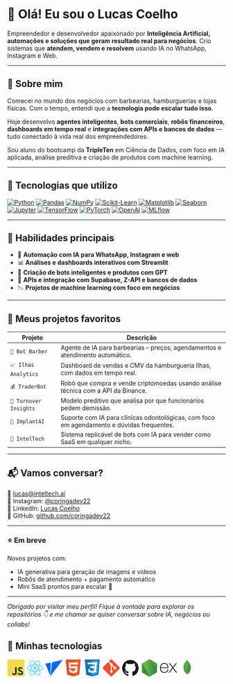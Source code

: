 # 👋 Olá! Eu sou o Lucas Coelho

Empreendedor e desenvolvedor apaixonado por **Inteligência Artificial, automações e soluções que geram resultado real para negócios**. Crio sistemas que **atendem, vendem e resolvem** usando IA no WhatsApp, Instagram e Web.  

---

## 💼 Sobre mim

Comecei no mundo dos negócios com barbearias, hamburguerias e lojas físicas. Com o tempo, entendi que a **tecnologia pode escalar tudo isso**.  

Hoje desenvolvo **agentes inteligentes**, **bots comerciais**, **robôs financeiros**, **dashboards em tempo real** e **integrações com APIs e bancos de dados** — tudo conectado à vida real dos empreendedores.

Sou aluno do bootcamp da **TripleTen** em Ciência de Dados, com foco em IA aplicada, análise preditiva e criação de produtos com machine learning.

---

## 🚀 Tecnologias que utilizo

[![Python](https://img.shields.io/badge/PYTHON-3776AB?style=for-the-badge&logo=python&logoColor=white)](https://www.python.org/)
[![Pandas](https://img.shields.io/badge/PANDAS-150458?style=for-the-badge&logo=pandas&logoColor=white)](https://pandas.pydata.org/)
[![NumPy](https://img.shields.io/badge/NUMPY-013243?style=for-the-badge&logo=numpy&logoColor=white)](https://numpy.org/)
[![Scikit-Learn](https://img.shields.io/badge/SKLEARN-F7931E?style=for-the-badge&logo=scikit-learn&logoColor=white)](https://scikit-learn.org/)
[![Matplotlib](https://img.shields.io/badge/MATPLOTLIB-11557C?style=for-the-badge&logo=matplotlib&logoColor=white)](https://matplotlib.org/)
[![Seaborn](https://img.shields.io/badge/SEABORN-2D3F70?style=for-the-badge)](https://seaborn.pydata.org/)
[![Jupyter](https://img.shields.io/badge/JUPYTER-F37626?style=for-the-badge&logo=jupyter&logoColor=white)](https://jupyter.org/)
[![TensorFlow](https://img.shields.io/badge/TENSORFLOW-FF6F00?style=for-the-badge&logo=tensorflow&logoColor=white)](https://www.tensorflow.org/)
[![PyTorch](https://img.shields.io/badge/PYTORCH-EE4C2C?style=for-the-badge&logo=pytorch&logoColor=white)](https://pytorch.org/)
[![OpenAI](https://img.shields.io/badge/OPENAI-412991?style=for-the-badge&logo=openai&logoColor=white)](https://platform.openai.com/)
[![MLflow](https://img.shields.io/badge/MLFLOW-0194E2?style=for-the-badge)](https://mlflow.org/)


---

## 🧠 Habilidades principais

- 📲 **Automação com IA para WhatsApp, Instagram e web**
- 📊 **Análises e dashboards interativos com Streamlit**
- 🤖 **Criação de bots inteligentes e produtos com GPT**
- 🔧 **APIs e integração com Supabase, Z-API e bancos de dados**
- 📉 **Projetos de machine learning com foco em negócios**

---

## 🧩 Meus projetos favoritos

| Projeto | Descrição |
|--------|-----------|
| `🤖 Bot Barber` | Agente de IA para barbearias – preços, agendamentos e atendimento automático. |
| `📈 Ilhas Analytics` | Dashboard de vendas e CMV da hamburgueria Ilhas, com dados em tempo real. |
| `💰 TraderBot` | Robô que compra e vende criptomoedas usando análise técnica com a API da Binance. |
| `🧪 Turnover Insights` | Modelo preditivo que analisa por que funcionários pedem demissão. |
| `🦷 ImplantAI` | Suporte com IA para clínicas odontológicas, com foco em agendamento e dúvidas frequentes. |
| `🧠 IntelTech` | Sistema replicável de bots com IA para vender como SaaS em qualquer nicho. |

---

## 📬 Vamos conversar?

📧 lucas@inteltech.ai  
📱 Instagram: [@coringadev22](https://instagram.com/coringadev22)  
🔗 LinkedIn: [Lucas Coelho](https://linkedin.com/in/)  
🐙 GitHub: [github.com/coringadev22](https://github.com/coringadev22)

---

### ⭐ Em breve

Novos projetos com:
- IA generativa para geração de imagens e vídeos
- Robôs de atendimento + pagamento automático
- Mini SaaS prontos para escalar 🧩

---

*Obrigado por visitar meu perfil! Fique à vontade para explorar os repositórios 👇 e me chamar se quiser conversar sobre IA, negócios ou collabs!*

## 🚀 Minhas tecnologias

<p align="left">
  <img src="https://raw.githubusercontent.com/devicons/devicon/master/icons/javascript/javascript-original.svg" alt="JavaScript" width="40" height="40"/>
  <img src="https://raw.githubusercontent.com/devicons/devicon/master/icons/react/react-original.svg" alt="React" width="40" height="40"/>
  <img src="https://raw.githubusercontent.com/devicons/devicon/master/icons/vite/vite-original.svg" alt="Vite" width="40" height="40"/>
  <img src="https://raw.githubusercontent.com/devicons/devicon/master/icons/html5/html5-original.svg" alt="HTML5" width="40" height="40"/>
  <img src="https://raw.githubusercontent.com/devicons/devicon/master/icons/css3/css3-original.svg" alt="CSS3" width="40" height="40"/>
  <img src="https://raw.githubusercontent.com/devicons/devicon/master/icons/git/git-original.svg" alt="Git" width="40" height="40"/>
  <img src="https://raw.githubusercontent.com/devicons/devicon/master/icons/github/github-original.svg" alt="GitHub" width="40" height="40"/>
  <img src="https://raw.githubusercontent.com/devicons/devicon/master/icons/nodejs/nodejs-original.svg" alt="Node.js" width="40" height="40"/>
  <img src="https://raw.githubusercontent.com/devicons/devicon/master/icons/express/express-original.svg" alt="Express" width="40" height="40"/>
  <img src="https://raw.githubusercontent.com/devicons/devicon/master/icons/mongodb/mongodb-original.svg" alt="MongoDB" width="40" height="40"/>
</p>

